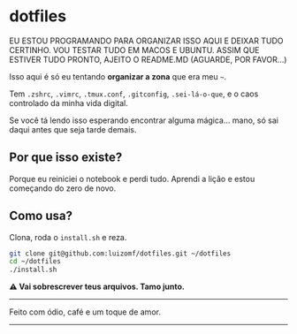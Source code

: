 # dotfiles

EU ESTOU PROGRAMANDO PARA ORGANIZAR ISSO AQUI E DEIXAR TUDO CERTINHO. VOU TESTAR
TUDO EM MACOS E UBUNTU. ASSIM QUE ESTIVER TUDO PRONTO, AJEITO O README.MD
(AGUARDE, POR FAVOR...)

Isso aqui é só eu tentando **organizar a zona** que era meu `~`.

Tem `.zshrc`, `.vimrc`, `.tmux.conf`, `.gitconfig`, `.sei-lá-o-que`, e o caos
controlado da minha vida digital.

Se você tá lendo isso esperando encontrar alguma mágica... mano, só sai daqui
antes que seja tarde demais.

## Por que isso existe?

Porque eu reiniciei o notebook e perdi tudo. Aprendi a lição e estou começando
do zero de novo.

## Como usa?

Clona, roda o `install.sh` e reza.

```bash
git clone git@github.com:luizomf/dotfiles.git ~/dotfiles
cd ~/dotfiles
./install.sh
```

**⚠️ Vai sobrescrever teus arquivos. Tamo junto.**

---

Feito com ódio, café e um toque de amor.

---
